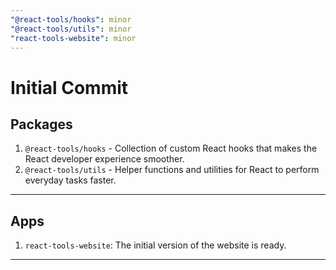 ```yaml
---
"@react-tools/hooks": minor
"@react-tools/utils": minor
"react-tools-website": minor
---
```


# Initial Commit

## Packages

1. `@react-tools/hooks` - Collection of custom React hooks that makes the React developer experience smoother.
2. `@react-tools/utils` - Helper functions and utilities for React to perform everyday tasks faster.

---

## Apps

1. `react-tools-website`: The initial version of the website is ready.


---